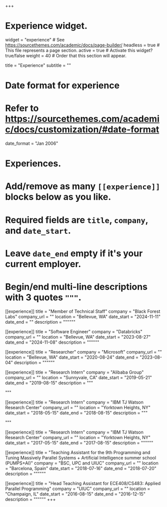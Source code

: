 +++
# Experience widget.
widget = "experience"  # See https://sourcethemes.com/academic/docs/page-builder/
headless = true  # This file represents a page section.
active = true  # Activate this widget? true/false
weight = 40  # Order that this section will appear.

title = "Experience"
subtitle = ""

# Date format for experience
#   Refer to https://sourcethemes.com/academic/docs/customization/#date-format
date_format = "Jan 2006"

# Experiences.
#   Add/remove as many `[[experience]]` blocks below as you like.
#   Required fields are `title`, `company`, and `date_start`.
#   Leave `date_end` empty if it's your current employer.
#   Begin/end multi-line descriptions with 3 quotes `"""`.
[[experience]]
  title = "Member of Technical Staff"
  company = "Black Forest Labs"
  company_url = ""
  location = "Bellevue, WA"
  date_start = "2024-11-11"
  date_end = ""
  description = """"""


[[experience]]
  title = "Software Engineer"
  company = "Databricks"
  company_url = ""
  location = "Bellevue, WA"
  date_start = "2023-08-27"
  date_end = "2024-11-08"
  description = """"""

[[experience]]
  title = "Researcher"
  company = "Microsoft"
  company_url = ""
  location = "Bellevue, WA"
  date_start = "2020-08-24"
  date_end = "2023-08-04"
  description = """"""

[[experience]]
  title = "Research Intern"
  company = "Alibaba Group"
  company_url = ""
  location = "Sunnyvale, CA"
  date_start = "2019-05-21"
  date_end = "2019-08-15"
  description = """
  <!-- Responsibilities include: -->

  <!-- * Use MLModelScope to benchmark and profile machine learning workloads
  * Build a model/framework/system advisor leveraging the benchmarking results
  * Develop a methodology to derive sythetic models out of private models
  * Prepare MLPerf inference submission on NVIDIA T4 -->
  """


[[experience]]
  title = "Research Intern"
  company = "IBM TJ Watson Research Center"
  company_url = ""
  location = "Yorktown Heights, NY"
  date_start = "2018-05-15"
  date_end = "2018-08-15"
  description = """
  <!-- Responsibilities include: -->

  <!-- * Evaluated existing techniques for Deep Learning performance estimation on different models and systems, and underst the sources of inaccuracy
  * Developed a tool that consumes DL models in ONNX format, and produces model statistics, finds layer patterns, and automatically generates parameterized cuDNN benchmarks. -->
  """

[[experience]]
  title = "Research Intern"
  company = "IBM TJ Watson Research Center"
  company_url = ""
  location = "Yorktown Heights, NY"
  date_start = "2017-05-15"
  date_end = "2017-08-15"
  description = """"""

[[experience]]
  title = "Teaching Assistant for the 9th Programming and Tuning Massively Parallel Systems + Artificial Intelligence summer school (PUMPS+AI)"
  company = "BSC, UPC and UIUC"
  company_url = ""
  location = "Barcelona, Spain"
  date_start = "2018-07-16"
  date_end = "2018-07-20"
  description = """"""


[[experience]]
  title = "Head Teaching Assistant for ECE408/CS483: Applied Parallel Programming"
  company = "UIUC"
  company_url = ""
  location = "Champaign, IL"
  date_start = "2016-08-15"
  date_end = "2016-12-15"
  description = """"""
+++
